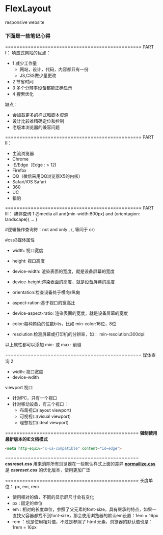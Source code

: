 # FlexLayout
responsive website

### 下面是一些笔记心得
================================================
PART I：
响应式网站的优点：
- 1 减少工作量
  - 网站，设计，代码，内容都只有一份
  - JS,CSS做少量更改
- 2 节省时间
- 3 多个分辨率设备都能正确显示
- 4 搜索优化

缺点：
- 会加载更多的样式和脚本资源
- 设计比较难精确定位和控制
- 老版本浏览器的兼容问题

================================================
PART II：
- 主流浏览器
- Chrome
- IE/Edge（Edge : > 12)
- Firefox
- QQ（微信采用QQ浏览器X5的内核）
- Safari/iOS Safari
- 360
- UC
- 猎豹

================================================
PART III：
媒体查询 1
@media all and(min-width:800px) and (orientagion: landscape){
    ...
}

#逻辑操作查询符：not and only , (, 等同于 or)

#css3媒体属性
- width: 视口宽度
- height: 视口高度
- device-width: 渲染表面的宽度，就是设备屏幕的宽度
- device-height:渲染表面的高度，就是设备屏幕的高度

- orientation:检查设备处于横向/纵向
- aspect-ration:基于视口的宽高比
- device-aspect-ratio: 渲染表面的宽度，就是设备屏幕的宽度
- color:每种颜色的位数bits，比如 min-color:16位，8位
- resolution:检测屏幕或打印机的分辨率，如：  min-resolution:300dpi

以上属性都可以添加  min-  或 max-  前缀

================================================
媒体查询 2
- width:  视口宽度
- device-wdith

viewport 视口
- 针对PC，只有一个视口
- 针对移动设备，有三个视口：
  - 布局视口(layout viewport)
  - 可视视口(visual viewport)
  - 理想视口(ideal viewport)

===============================================
**强制使用最新版本的IE文档模式**
```html
<meta http-equiv="x-ua-compatible" content="id=edge">
```

===============================================
**cssreset.css** 用来消除所有浏览器在一些默认样式上面的差异
**[normailize.css](https://necolas.github.io/normalize.css/)** 是 ***cssreset.css*** 的优化版本，使用更加广泛

===============================================
长度单位： px, em, rem
- 使用相对的值，不同的显示屏尺寸会有变化
- px : 固定的单位
- em : 相对的长度单位，参照了父元素的font-size，具有继承的特点，如果一直找父容器都找不到font-size，那会使用浏览器的默认em设置：1em = 16px
- rem ：也是使用相对值，不过是参照了 html 元素，浏览器的默认值也是：1rem = 16px


